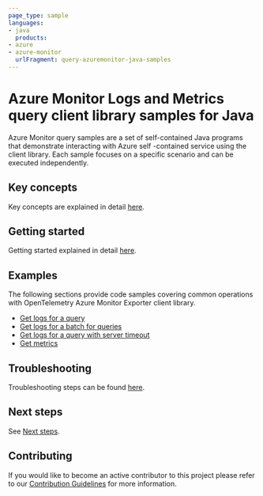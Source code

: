 ```yaml
---
page_type: sample
languages:
- java
  products:
- azure
- azure-monitor
  urlFragment: query-azuremonitor-java-samples
---
```


# Azure Monitor Logs and Metrics query client library samples for Java

Azure Monitor query samples are a set of self-contained Java programs that demonstrate interacting with Azure self
-contained service using the client library. Each sample focuses on a specific scenario and can be executed independently.

## Key concepts

Key concepts are explained in detail [here][SDK_README_KEY_CONCEPTS].

## Getting started

Getting started explained in detail [here][SDK_README_GETTING_STARTED].

## Examples

The following sections provide code samples covering common operations with OpenTelemetry Azure Monitor Exporter client
library.

* [Get logs for a query][get_logs]
* [Get logs for a batch for queries][get_batch_logs]
* [Get logs for a query with server timeout][get_servertimeout_logs]
* [Get metrics][get_metrics]

## Troubleshooting

Troubleshooting steps can be found [here][SDK_README_TROUBLESHOOTING].

## Next steps

See [Next steps][SDK_README_NEXT_STEPS].

## Contributing

If you would like to become an active contributor to this project please refer to our [Contribution
Guidelines][SDK_README_CONTRIBUTING] for more information.

<!-- LINKS -->
[SDK_README_CONTRIBUTING]: https://github.com/Azure/azure-sdk-for-java/blob/master/sdk/monitor/azure-monitor-query
[SDK_README_GETTING_STARTED]: https://github.com/Azure/azure-sdk-for-java/blob/master/sdk/monitor/azure-monitor-query
[SDK_README_TROUBLESHOOTING]: https://github.com/Azure/azure-sdk-for-java/blob/master/sdk/monitor/azure-monitor-query
[SDK_README_KEY_CONCEPTS]: https://github.com/Azure/azure-sdk-for-java/blob/master/sdk/monitor/azure-monitor-query
[SDK_README_DEPENDENCY]: https://github.com/Azure/azure-sdk-for-java/blob/master/sdk/monitor/azure-monitor-query
[SDK_README_NEXT_STEPS]: https://github.com/Azure/azure-sdk-for-java/blob/master/sdk/monitor/azure-monitor-query
[get_logs]: https://github.com/Azure/azure-sdk-for-java/blob/master/sdk/monitor/azure-monitor-query/src/samples/java/com/azure/monitor/query/LogsQuerySample.java
[get_batch_logs]: https://github.com/Azure/azure-sdk-for-java/blob/master/sdk/monitor/azure-monitor-query/src/samples/java/com/azure/monitor/query/LogsQueryBatchSample.java
[get_servertimeout_logs]: https://github.com/Azure/azure-sdk-for-java/blob/master/sdk/monitor/azure-monitor-query/src/samples/java/com/azure/monitor/query/ServerTimeoutSample.java
[get_metrics]: https://github.com/Azure/azure-sdk-for-java/blob/master/sdk/monitor/azure-monitor-query/src/samples/java/com/azure/monitor/query/MetricsQuerySample.java

